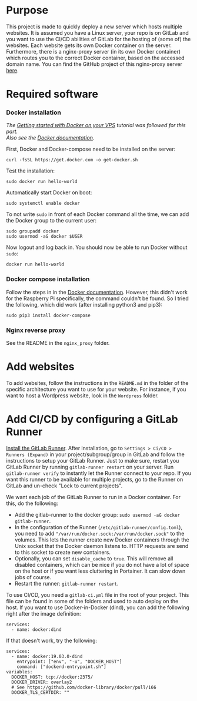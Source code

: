 # Purpose
This project is made to quickly deploy a new server which hosts multiple websites. It is assumed you have a Linux server, your repo is on GitLab and you want to use the CI/CD abilities of GitLab for the hosting of (some of) the websites. Each website gets its own Docker container on the server. Furthermore, there is a nginx-proxy server (in its own Docker container) which routes you to the correct Docker container, based on the accessed domain name. You can find the GitHub project of this nginx-proxy server [here](https://github.com/jwilder/nginx-proxy).

# Required software
### Docker installation
*The [Getting started with Docker on your VPS](https://blog.ssdnodes.com/blog/getting-started-docker-vps/) tutorial was followed for this part.  
Also see the [Docker documentation](https://docs.docker.com/engine/install/debian/).*

First, Docker and Docker-compose need to be installed on the server:
```
curl -fsSL https://get.docker.com -o get-docker.sh
```

Test the installation:
```
sudo docker run hello-world
```

Automatically start Docker on boot:
```
sudo systemctl enable docker
```

To not write `sudo` in front of each Docker command all the time, we can add the Docker group to the current user:
```
sudo groupadd docker
sudo usermod -aG docker $USER
```

Now logout and log back in. You should now be able to run Docker without `sudo`:
```
docker run hello-world
```

### Docker compose installation
Follow the steps in in the [Docker documentation](https://docs.docker.com/compose/install/). However, this didn't work for the Raspberry Pi specifically, the command couldn't be found. So I tried the following, which did work (after installing python3 and pip3):
```
sudo pip3 install docker-compose
```

### Nginx reverse proxy
See the README in the `nginx_proxy` folder.

# Add websites
To add websites, follow the instructions in the `README.md` in the folder of the specific architecture you want to use for your website. For instance, if you want to host a Wordpress website, look in the `Wordpress` folder.

# Add CI/CD by configuring a GitLab Runner
[Install the GitLab Runner](https://docs.gitlab.com/runner/install/linux-repository.html). After installation, go to `Settings > Ci/CD > Runners (Expand)` in your project/subgroup/group in GitLab and follow the instructions to setup your GitLab Runner. Just to make sure, restart you GitLab Runner by running `gitlab-runner restart` on your server. Run `gitlab-runner verify` to instantly let the Runner connect to your repo. If you want this runner to be available for multiple projects, go to the Runner on GitLab and un-check "Lock to current projects".  

We want each job of the GitLab Runner to run in a Docker container. For this, do the following:
- Add the gitlab-runner to the docker group: `sudo usermod -aG docker gitlab-runner`.
- In the configuration of the Runner (`/etc/gitlab-runner/config.toml`), you need to add `"/var/run/docker.sock:/var/run/docker.sock"` to the volumes. This lets the runner create new Docker containers through the Unix socket that the Docker daemon listens to. HTTP requests are send to this socket to create new containers.
- Optionally, you can set `disable_cache` to `true`. This will remove all disabled containers, which can be nice if you do not have a lot of space on the host or if you want less cluttering in Portainer. It can slow down jobs of course.
- Restart the runner: `gitlab-runner restart`.

To use CI/CD, you need a `gitlab-ci.yml` file in the root of your project. This file can be found in some of the folders and used to auto deploy on the host. If you want to use Docker-in-Docker (dind), you can add the following right after the image definition:
```
services:
  - name: docker:dind
```

If that doesn't work, try the following:
```
services:
  - name: docker:19.03.0-dind
    entrypoint: ["env", "-u", "DOCKER_HOST"]
    command: ["dockerd-entrypoint.sh"]
variables:
  DOCKER_HOST: tcp://docker:2375/
  DOCKER_DRIVER: overlay2
  # See https://github.com/docker-library/docker/pull/166
  DOCKER_TLS_CERTDIR: ""
```
